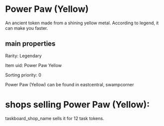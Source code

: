 # Power Paw (Yellow)

An ancient token made from a shining yellow metal. According to legend, it can make you faster.

## main properties

Rarity: Legendary

Item uid: Power Paw Yellow

Sorting priority: 0

Power Paw (Yellow) can be found in eastcentral, swampcorner

# shops selling Power Paw (Yellow):

taskboard_shop_name sells it for 12 task tokens.